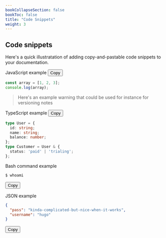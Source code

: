 ```yaml
---
bookCollapseSection: false
bookToc: false
title: "Code Snippets"
weight: 3
---
```

## Code snippets

Here's a quick illustratation of adding copy-and-pastable code snippets to your documentation.

JavaScript example <button onclick="copyToClipboard('excode_js_array')">Copy</button>

```javascript
const array = [1, 2, 3];
console.log(array);
```
<p id="copied_alert_excode_js_array" style="display: none; color: green">Copied!</p>

> Here's an example warning that could be used for instance for versioning notes

TypeScript example <button onclick="copyToClipboard('excode_ts_types')">Copy</button>

```typescript
type User = {
  id: string;
  name: string;
  balance: number;
};
type Customer = User & {
  status: 'paid' | 'trialing';
};
```
<p id="copied_alert_excode_ts_types" style="display: none; color: green">Copied!</p>

Bash command example
```console
$ whoami
```
<button onclick="copyToClipboard('excode_console_user_check')">Copy</button>
<p id="copied_alert_excode_console_user_check" style="display: none; color: green">Copied!</p>

JSON example
```json
{
  "pass": "kinda-complicated-but-nice-when-it-works",
  "username": "hugo"
}
```
<button onclick="copyToClipboard('excode_json_username_pass')">Copy</button>
<p id="copied_alert_excode_json_username_pass" style="display: none; color: green">Copied!</p>

<script>
function copyToClipboard(id) {
  const code_snippets = {
    excode_js_array: `const array = [1, 2, 3];
console.log(array);`,
    excode_ts_types: `type User = {
  id: string;
  name: string;
  balance: number;
};
type Customer = User & {
  status: 'paid' | 'trialing';
};`,
    excode_console_user_check: 'whoami',
    excode_json_username_pass: `{
  "pass": "kinda-complicated-but-nice-when-it-works",
  "username": "hugo"
}`,
  };
  const ids = Object.keys(code_snippets);
  navigator.clipboard.writeText(code_snippets[id]);
  document.getElementById(`copied_alert_${id}`).style.display = 'block';
  ids
    .filter(i => i !== id)
    .forEach(i => document.getElementById(`copied_alert_${i}`).style.display = 'none');
}
</script>